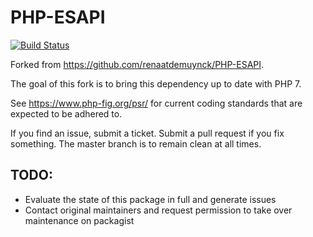 # PHP-ESAPI

[![Build Status](https://travis-ci.com/thomasjost/PHP-ESAPI.svg?branch=master)](https://travis-ci.com/thomasjost/PHP-ESAPI)

Forked from https://github.com/renaatdemuynck/PHP-ESAPI.

The goal of this fork is to bring this dependency up to date with PHP 7.

See https://www.php-fig.org/psr/ for current coding standards that are expected to be adhered to.

If you find an issue, submit a ticket. Submit a pull request if you fix something. The master branch
is to remain clean at all times.

## TODO:

- Evaluate the state of this package in full and generate issues
- Contact original maintainers and request permission to take over maintenance on packagist
